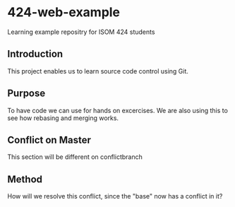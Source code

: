# 424-web-example
Learning example repositry for ISOM 424 students

## Introduction
This project enables us to learn source code control using Git.

## Purpose
To have code we can use for hands on excercises. We are also using this to see how rebasing and merging works.

## Conflict on Master
This section will be different on conflictbranch

## Method
How will we resolve this conflict, since the "base" now has a conflict in it?
